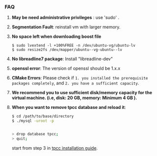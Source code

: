 ### FAQ


1. **May be need administrative privileges** : use 'sudo' .


2. **Segmentation Fault**: reinstall vm with larger memory.

3. **No space left when downloading boost file**

   ```
   $ sudo lvextend -l +100%FREE -n /dev/ubuntu-vg/ubuntu-lv
   $ sudo resize2fs /dev/mapper/ubuntu--vg-ubuntu--lv
   ```

 4. **No libreadline7 package**: Install "libreadline-dev"

5. **openssl error**: The version of openssl should be 1.x.x

6. **CMake Errors**: Please check if `1. you installed the prerequisite packages completely`, and `2. you have a sufficient capacity`.

7. **We recommend you to use sufficient disk/memory capacity for the virtual machine. (i.e, disk: 20 GB, memory: Minimum 4 GB ).**

8. **When you want to remove tpcc database and reload it**:
   ```bash
   $ cd /path/to/base/directory
   $ ./mysql -uroot -p


   > drop database tpcc;
   > quit;
   ```
   start from step 3 in [tpcc installation guide](https://github.com/kyongs/MySQL-TPCC-Installation/blob/main/3_tpcc-mysql-installation.md).
